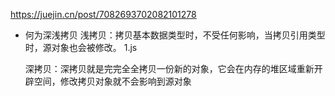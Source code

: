 https://juejin.cn/post/7082693702082101278

- 何为深浅拷贝
    浅拷贝：拷贝基本数据类型时，不受任何影响，当拷贝引用类型时，源对象也会被修改。
    1.js

    深拷贝：深拷贝就是完完全全拷贝一份新的对象，它会在内存的堆区域重新开辟空间，修改拷贝对象就不会影响到源对象
